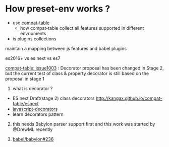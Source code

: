 How preset-env works ?
===================================

- use
 [compat-table](https://kangax.github.io/compat-table/es6/)
  - how compat-table collect all features supported in different envrioments
- is plugins collections

maintain a mapping between js features and babel plugins

es2016+ vs es next vs es7


[compat-table: issue1003](https://github.com/kangax/compat-table/issues/1003) : Decorator proposal has been changed in Stage 2, but the current test of class & property decorator is still based on the proposal in stage 1
1. what is decorator ?
  - ES next Draft(stage 2) class decorators http://kangax.github.io/compat-table/esnext
  - [javascript-decorators](https://github.com/wycats/javascript-decorators)
  - learn decorators pattern
2. this needs Babylon parser support first and this work was started by @DrewML recently

3. [babel/babylon#236](https://github.com/babel/babylon/pull/236)
